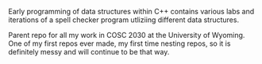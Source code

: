 Early programming of data structures within C++ contains various labs
and iterations of a spell checker program utliziing different data
structures.

Parent repo for all my work in COSC 2030 at the University of Wyoming.
One of my first repos ever made, my first time nesting repos,
so it is definitely messy and will continue to be that way.
